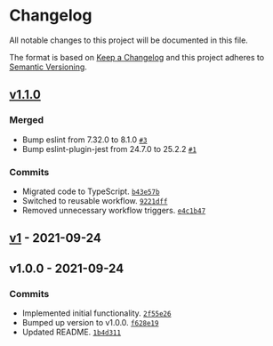 # Changelog

All notable changes to this project will be documented in this file.

The format is based on [Keep a Changelog](https://keepachangelog.com/en/1.0.0/)
and this project adheres to [Semantic Versioning](https://semver.org/spec/v2.0.0.html).

## [v1.1.0](https://github.com/ecmwf-actions/notify-teams/compare/v1...v1.1.0)

### Merged

- Bump eslint from 7.32.0 to 8.1.0 [`#3`](https://github.com/ecmwf-actions/notify-teams/pull/3)
- Bump eslint-plugin-jest from 24.7.0 to 25.2.2 [`#1`](https://github.com/ecmwf-actions/notify-teams/pull/1)

### Commits

- Migrated code to TypeScript. [`b43e57b`](https://github.com/ecmwf-actions/notify-teams/commit/b43e57bf21832b2ad6daff37166b72dbf8b19b59)
- Switched to reusable workflow. [`9221dff`](https://github.com/ecmwf-actions/notify-teams/commit/9221dff23a2cdd97b76fd3a3a0abd3da1dadcf15)
- Removed unnecessary workflow triggers. [`e4c1b47`](https://github.com/ecmwf-actions/notify-teams/commit/e4c1b47f9fca0e554db8fb9dd4d6f0ca8f7f784c)

## [v1](https://github.com/ecmwf-actions/notify-teams/compare/v1.0.0...v1) - 2021-09-24

## v1.0.0 - 2021-09-24

### Commits

- Implemented initial functionality. [`2f55e26`](https://github.com/ecmwf-actions/notify-teams/commit/2f55e263a5499245e6e4be75c04fe4e086a06aa0)
- Bumped up version to v1.0.0. [`f628e19`](https://github.com/ecmwf-actions/notify-teams/commit/f628e19da2de8905500a57c2a40f9adb3b499b17)
- Updated README. [`1b4d311`](https://github.com/ecmwf-actions/notify-teams/commit/1b4d311aee39da6b514fb81f23ee92190c495b3a)
